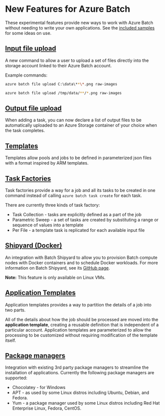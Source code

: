 # New Features for Azure Batch

These experimental features provide new ways to work with Azure Batch without needing to write your own applications. See the [included samples](samples) for some ideas on use.

## [Input file upload](inputFiles.md)

A new command to allow a user to upload a set of files directly into the storage account linked to their Azure Batch account.

Example commands:
```bash
azure batch file upload C:\data\**\*.png raw-images

azure batch file upload /tmp/data/**/*.png raw-images
```

## [Output file upload](outputFiles.md)

When adding a task, you can now declare a list of output files to be automatically uploaded to an Azure Storage container of your choice when the task completes.

## [Templates](templates.md)

Templates allow pools and jobs to be defined in parameterized json files with a format inspired by ARM templates.

## [Task Factories](taskFactories.md)

Task factories provide a way for a job and all its tasks to be created in one command instead
of calling `azure batch task create` for each task.

There are currently three kinds of task factory:

* Task Collection - tasks are explicitly defined as a part of the job
* Parametric Sweep - a set of tasks are created by substituting a range or sequence of values into a template 
* Per File - a template task is replicated for each available input file 

## [Shipyard (Docker)](shipyard.md)

An integration with Batch Shipyard to allow you to provision Batch compute nodes with Docker containers and to schedule Docker workloads. For more information on Batch Shipyard, see its [GitHub page](https://github.com/azure/batch-shipyard).

**Note:** This feature is only available on Linux VMs.

## [Application Templates](application-templates.md)

Application templates provides a way to partition the details of a job into two parts.

All of the details about how the job should be processed are moved into the **application template**, creating a reusable definition that is independent of a particular account. Application templates are parameterized to allow the processing to be customized without requiring modification of the template itself.

## [Package managers](packages.md)

Integration with existing 3rd party package managers to streamline the installation of applications. Currently the following package managers are supported:

* Chocolatey - for Windows
* APT - as used by some Linux distros including Ubuntu, Debian, and Fedora. 
* Yum - a package manager used by some Linux distros including  Red Hat Enterprise Linux, Fedora, CentOS. 


